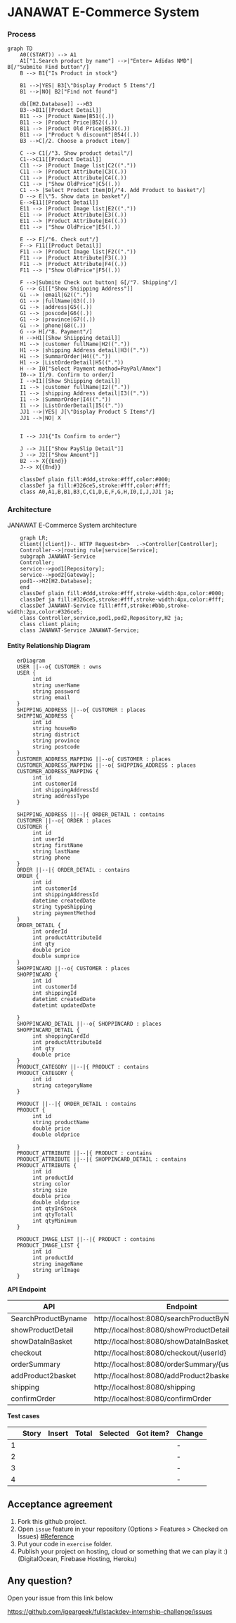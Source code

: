 # JANAWAT E-Commerce System
### Process 
```mermaid
graph TD
    A0((START)) --> A1
    A1["1.Search product by name"] -->|"Enter= Adidas NMD"| B[/"Submite Find button"/]
    B --> B1{"Is Product in stock"}
    
    B1 -->|YES| B3[\"Display Product 5 Items"/]
    B1 -->|NO| B2["Find not found"]

    db[[H2.Database]] -->B3
    B3-->B11[[Product Detail]]
    B11 --> |Product Name|B51((.))
    B11 --> |Product Price|B52((.))
    B11 --> |Product Old Price|B53((.))
    B11 --> |"Product % discount"|B54((.))
    B3 -->C[/2. Choose a product item/]
    
    C --> C1[/"3. Show product detail"/]
    C1-->C11[[Product Detail]]
    C11 --> |Product Image list|C2(("."))
    C11 --> |Product Attribute|C3((.))
    C11 --> |Product Attribute|C4((.))
    C11 --> |"Show OldPrice"|C5((.))
    C1 --> |Select Product Item|D[/"4. Add Product to basket"/]
    D --> E[\"5. Show data in basket"/]
    E-->E11[[Product Detail]]
    E11 --> |Product Image list|E2(("."))
    E11 --> |Product Attribute|E3((.))
    E11 --> |Product Attribute|E4((.))
    E11 --> |"Show OldPrice"|E5((.))

    E --> F[/"6. Check out"/] 
    F--> F11[[Product Detail]]
    F11 --> |Product Image list|F2(("."))
    F11 --> |Product Attribute|F3((.))
    F11 --> |Product Attribute|F4((.))
    F11 --> |"Show OldPrice"|F5((.))
    
    F -->|Submite Check out button| G[/"7. Shipping"/] 
    G --> G1[["Show Shiipping Address"]]
    G1 --> |email|G2(("."))
    G1 --> |fullName|G3((.))
    G1 --> |address|G5((.))
    G1 --> |poscode|G6((.))
    G1 --> |province|G7((.))
    G1 --> |phone|G8((.))
    G --> H[/"8. Payment"/] 
    H -->H1[[Show Shiipping detail]] 
    H1 --> |customer fullName|H2(("."))
    H1 --> |shipping Address detail|H3((".")) 
    H1 --> |SummarOrder|H4((".")) 
    H1 --> |ListOrderDetail|H5((".")) 
    H --> I0["Select Payment method=PayPal/Amex"] 
    I0--> I[/9. Confirm to order/]
    I -->I1[[Show Shiipping detail]] 
    I1 --> |customer fullName|I2(("."))
    I1 --> |shipping Address detail|I3((".")) 
    I1 --> |SummarOrder|I4((".")) 
    I1 --> |ListOrderDetail|I5(("."))   
    JJ1 -->|YES| J[\"Display Product 5 Items"/]
    JJ1 -->|NO| X
    
    
    I --> JJ1{"Is Confirm to order"}
    
    J --> J1[["Show PaySlip Detail"]] 
    J --> J2[["Show Amount"]] 
    B2 --> X{{End}} 
    J--> X{{End}} 
   
    classDef plain fill:#ddd,stroke:#fff,color:#000;
    classDef ja fill:#326ce5,stroke:#fff,color:#fff;    
    class A0,A1,B,B1,B3,C,C1,D,E,F,G,H,I0,I,J,JJ1 ja;
```
### Architecture
JANAWAT E-Commerce System architecture
```mermaid
    graph LR;
    client([client])-. HTTP Request<br>  .->Controller[Controller];
    Controller-->|routing rule|service[Service];
    subgraph JANAWAT-Service
    Controller;
    service-->pod1[Repository];
    service-->pod2[Gateway];
    pod1-->H2[H2.Database];
    end
    classDef plain fill:#ddd,stroke:#fff,stroke-width:4px,color:#000;
    classDef ja fill:#326ce5,stroke:#fff,stroke-width:4px,color:#fff;
    classDef JANAWAT-Service fill:#fff,stroke:#bbb,stroke-width:2px,color:#326ce5;
    class Controller,service,pod1,pod2,Repository,H2 ja;
    class client plain;
    class JANAWAT-Service JANAWAT-Service;
```
#### Entity Relationship Diagram
```mermaid
   erDiagram
   USER ||--o{ CUSTOMER : owns
   USER {        
        int id       
        string userName
        string password
        string email
   }   
   SHIPPING_ADDRESS ||--o{ CUSTOMER : places
   SHIPPING_ADDRESS {  
        int id      
        string houseNo       
        string district
        string province
        string postcode
   }
   CUSTOMER_ADDRESS_MAPPING ||--o{ CUSTOMER : places
   CUSTOMER_ADDRESS_MAPPING ||--o{ SHIPPING_ADDRESS : places
   CUSTOMER_ADDRESS_MAPPING {  
        int id      
        int customerId       
        int shippingAddressId
        string addressType
   }
   
   SHIPPING_ADDRESS ||--|{ ORDER_DETAIL : contains
   CUSTOMER ||--o{ ORDER : places
   CUSTOMER {
        int id 
        int userId
        string firstName
        string lastName
        string phone
   }
   ORDER ||--|{ ORDER_DETAIL : contains
   ORDER {
        int id
        int customerId
        int shippingAddressId
        datetime createdDate
        string typeShipping
        string paymentMethod        
   }
   ORDER_DETAIL {
        int orderId
        int productAttributeId
        int qty
        double price
        double sumprice
   }
   SHOPPINCARD ||--o{ CUSTOMER : places
   SHOPPINCARD {
        int id
        int customerId
        int shippingId
        datetimt createdDate
        datetimt updatedDate       
        
   }
   SHOPPINCARD_DETAIL ||--o{ SHOPPINCARD : places
   SHOPPINCARD_DETAIL {
        int shoppingCardId
        int productAttributeId
        int qty
        double price         
   }
   PRODUCT_CATEGORY ||--|{ PRODUCT : contains   
   PRODUCT_CATEGORY {
        int id
        string categoryName
   }
   
   PRODUCT ||--|{ ORDER_DETAIL : contains  
   PRODUCT {
        int id
        string productName
        double price
        double oldprice
             
   }
   PRODUCT_ATTRIBUTE ||--|{ PRODUCT : contains
   PRODUCT_ATTRIBUTE ||--|{ SHOPPINCARD_DETAIL : contains
   PRODUCT_ATTRIBUTE {
        int id
        int productId
        string color
        string size
        double price
        double oldprice
        int qtyInStock
        int qtyTotall
        int qtyMinimum  
   }
   
   PRODUCT_IMAGE_LIST ||--|{ PRODUCT : contains
   PRODUCT_IMAGE_LIST {
        int id
        int productId
        string imageName
        string urlImage
   }
```

**API Endpoint**

| API                 | Endpoint                                         | Method |
|---------------------|--------------------------------------------------|--------|
| SearchProductByname | http://localhost:8080/searchProductByName/{name} | GET    |
| showProductDetail   | http://localhost:8080/showProductDetail/{id}     | GET    |
| showDataInBasket    | http://localhost:8080/showDataInBasket/{userId}  | GET    |
| checkout            | http://localhost:8080/checkout/{userId}          | GET    |
| orderSummary        | http://localhost:8080/orderSummary/{userId}      | GET    |
| addProduct2basket   | http://localhost:8080/addProduct2basket          | POST   |
| shipping            | http://localhost:8080/shipping                   | PUT    |
| confirmOrder        | http://localhost:8080/confirmOrder      | POST   |

**Test cases**

|     | Story                                                                                                                     | Insert      | Total | Selected         | Got item? | Change |
|-----|---------------------------------------------------------------------------------------------------------------------------|-------------|-------|------------------|-----------|------------|
| 1   |                                                                                                                           |             |       |                  |           |-| 
| 2   |                                                                                                                           |             |       |                  |           |-| 
| 3   |                                                                                                                           |             |       |                  |           |-| 
| 4   |                                                                                                                           |             |       |                  |           |-| 

Acceptance agreement
---

1. Fork this github project.
2. Open `issue` feature in your repository (Options > Features > Checked on
   Issues) [#Reference](https://softwareengineering.stackexchange.com/questions/179468/forking-a-repo-on-github-but-allowing-new-issues-on-the-fork)
3. Put your code in `exercise` folder.
4. Publish your project on hosting, cloud or something that we can play it :) (DigitalOcean, Firebase Hosting, Heroku)

Any question?
---
Open your issue from this link below

https://github.com/igeargeek/fullstackdev-internship-challenge/issues

